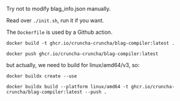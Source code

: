 Try not to modify blag_info.json manually.

Read over `./init.sh`, run it if you want.

The `Dockerfile` is used by a Github action.

```
docker build -t ghcr.io/cruncha-cruncha/blag-compiler:latest .
```

```
docker push ghcr.io/cruncha-cruncha/blag-compiler:latest
```

but actually, we need to build for linux/amd64/v3, so:

```
docker buildx create --use
```

```
docker buildx build --platform linux/amd64 -t ghcr.io/cruncha-cruncha/blag-compiler:latest --push .
```
